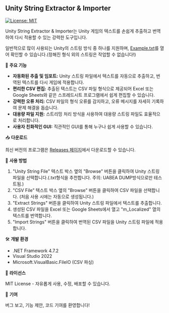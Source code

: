 ## Unity String Extractor & Importer

[![License: MIT](https://img.shields.io/badge/License-MIT-yellow.svg)](https://opensource.org/licenses/MIT)

Unity String Extractor & Importer는 Unity 게임의 텍스트를 손쉽게 추출하고 번역하여 다시 적용할 수 있는 강력한 도구입니다.

일반적으로 많이 사용되는 Unity의 스트링 방식 중 하나를 지원하며, [Example.txt](https://github.com/koori0831/Unity-String-Extractor-Importer/blob/main/Example.txt)를 열어 확인할 수 있습니다.(정해진 형식 외의 스트링은 작업할 수 없습니다!)

🚀 **주요 기능**

* **자동화된 추출 및 임포트:** Unity 스트링 파일에서 텍스트를 자동으로 추출하고, 번역된 텍스트를 다시 게임에 적용합니다. 
* **편리한 CSV 편집:** 추출된 텍스트는 CSV 파일 형식으로 제공되어 Excel 또는 Google Sheets와 같은 스프레드시트 프로그램에서 쉽게 편집할 수 있습니다.
* **강력한 오류 처리:** CSV 파일의 형식 오류를 감지하고, 오류 메시지를 자세히 기록하여 문제 해결을 돕습니다.
* **대용량 파일 지원:** 스트리밍 처리 방식을 사용하여 대용량 스트링 파일도 효율적으로 처리합니다.
* **사용자 친화적인 GUI:** 직관적인 GUI를 통해 누구나 쉽게 사용할 수 있습니다.

📥 **다운로드**

최신 버전의 프로그램은 [Releases 페이지](https://github.com/koori0831/Unity-String-Extractor-Importer/releases)에서 다운로드할 수 있습니다.

🧰 **사용 방법**

1. "Unity String File" 텍스트 박스 옆의 "Browse" 버튼을 클릭하여 Unity 스트링 파일을 선택합니다.(.txt형식을 추천합니다. 주의: UABEA DUMP방식으로만 테스트됨.)
2. "CSV File" 텍스트 박스 옆의 "Browse" 버튼을 클릭하여 CSV 파일을 선택합니다. (처음 사용 시에는 자동으로 생성됩니다.)
3. "Extract Strings" 버튼을 클릭하여 Unity 스트링 파일에서 텍스트를 추출합니다.
4. 생성된 CSV 파일을 Excel 또는 Google Sheets에서 열고 "m_Localized" 열의 텍스트를 번역합니다.
5. "Import Strings" 버튼을 클릭하여 번역된 CSV 파일을 Unity 스트링 파일에 적용합니다.

🛠️ **개발 환경**

* .NET Framework 4.7.2
* Visual Studio 2022
* Microsoft.VisualBasic.FileIO (CSV 파싱)

📄 **라이선스**

MIT License - 자유롭게 사용, 수정, 배포할 수 있습니다.

🙌 **기여**

버그 보고, 기능 제안, 코드 기여를 환영합니다!
